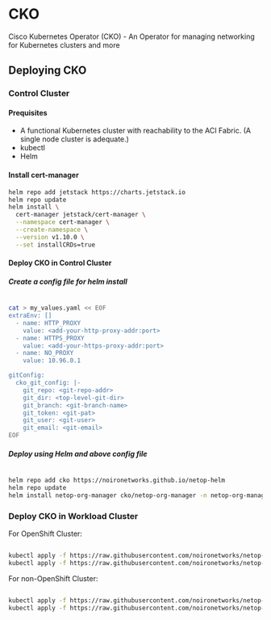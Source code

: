 # CKO
Cisco Kubernetes Operator (CKO) - An Operator for managing networking for Kubernetes clusters and more

## Deploying CKO

### Control Cluster

#### Prequisites
* A functional Kubernetes cluster with reachability to the ACI Fabric. (A single node cluster is adequate.)
* kubectl
* Helm

#### Install cert-manager

``` bash
helm repo add jetstack https://charts.jetstack.io
helm repo update
helm install \
  cert-manager jetstack/cert-manager \
  --namespace cert-manager \
  --create-namespace \
  --version v1.10.0 \
  --set installCRDs=true
```

#### Deploy CKO in Control Cluster

##### Create a config file for helm install

``` bash

cat > my_values.yaml << EOF
extraEnv: []
  - name: HTTP_PROXY
    value: <add-your-http-proxy-addr:port>
  - name: HTTPS_PROXY
    value: <add-your-https-proxy-addr:port>
  - name: NO_PROXY
    value: 10.96.0.1 

gitConfig:
  cko_git_config: |-
    git_repo: <git-repo-addr>
    git_dir: <top-level-git-dir>
    git_branch: <git-branch-name>
    git_token: <git-pat>
    git_user: <git-user>
    git_email: <git-email>
EOF
```

##### Deploy using Helm and above config file

``` bash

helm repo add cko https://noironetworks.github.io/netop-helm
helm repo update
helm install netop-org-manager cko/netop-org-manager -n netop-org-manager --create-namespace --version 0.9.0 -f my_values.yaml
```

### Deploy CKO in Workload Cluster

For OpenShift Cluster:

``` bash

kubectl apply -f https://raw.githubusercontent.com/noironetworks/netop-manifests/0.9.0/workload/netop-manager-openshift.yaml
kubectl apply -f https://raw.githubusercontent.com/noironetworks/netop-manifests/0.9.0/workload/platformInstaller.yaml
```

For non-OpenShift Cluster:

``` bash

kubectl apply -f https://raw.githubusercontent.com/noironetworks/netop-manifests/0.9.0/workload/netop-manager.yaml
kubectl apply -f https://raw.githubusercontent.com/noironetworks/netop-manifests/0.9.0/workload/platformInstaller.yaml
```